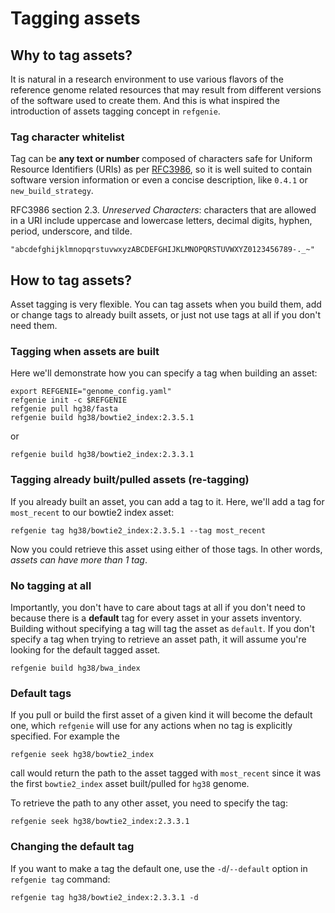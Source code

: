# Tagging assets

## Why to tag assets?

It is natural in a research environment to use various flavors of the reference genome related resources that may result from different versions of the software used to create them. And this is what inspired the introduction of assets tagging concept in `refgenie`.

### Tag character whitelist

Tag can be **any text or number** composed of characters safe for Uniform Resource Identifiers (URIs) as per [RFC3986](https://www.ietf.org/rfc/rfc3986.txt), so it is well suited to contain software version information or even a concise description, like `0.4.1` or `new_build_strategy`.

RFC3986 section 2.3. _Unreserved Characters_: characters that are allowed in a URI include uppercase and lowercase letters, decimal digits, hyphen, period, underscore, and tilde.

```
"abcdefghijklmnopqrstuvwxyzABCDEFGHIJKLMNOPQRSTUVWXYZ0123456789-._~"
```

## How to tag assets?

Asset tagging is very flexible. You can tag assets when you build them, add or change tags to already built assets, or just not use tags at all if you don't need them.

### Tagging when assets are built

Here we'll demonstrate how you can specify a tag when building an asset:

```console
export REFGENIE="genome_config.yaml"
refgenie init -c $REFGENIE
refgenie pull hg38/fasta
refgenie build hg38/bowtie2_index:2.3.5.1
```

or

```console
refgenie build hg38/bowtie2_index:2.3.3.1
```

### Tagging already built/pulled assets (re-tagging)

If you already built an asset, you can add a tag to it. Here, we'll add a tag for `most_recent` to our bowtie2 index asset:

```console
refgenie tag hg38/bowtie2_index:2.3.5.1 --tag most_recent
```

Now you could retrieve this asset using either of those tags. In other words, _assets can have more than 1 tag_.

### No tagging at all

Importantly, you don't have to care about tags at all if you don't need to because there is a **default** tag for every asset in your assets inventory. Building without specifying a tag will tag the asset as `default`. If you don't specify a tag when trying to retrieve an asset path, it will assume you're looking for the default tagged asset.

```console
refgenie build hg38/bwa_index
```

### Default tags

If you pull or build the first asset of a given kind it will become the default one, which `refgenie` will use for any actions when no tag is explicitly specified. For example the

```console
refgenie seek hg38/bowtie2_index
```

call would return the path to the asset tagged with `most_recent` since it was the first `bowtie2_index` asset built/pulled for `hg38` genome.

To retrieve the path to any other asset, you need to specify the tag:

```console
refgenie seek hg38/bowtie2_index:2.3.3.1
```

### Changing the default tag

If you want to make a tag the default one, use the `-d`/`--default` option in `refgenie tag` command:

```console
refgenie tag hg38/bowtie2_index:2.3.3.1 -d
```
